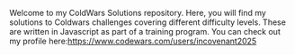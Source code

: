 Welcome to my ColdWars Solutions repository. Here, you will find my solutions to Coldwars challenges covering different difficulty levels. These are written in Javascript as part of a training program. You can check out my profile here:https://www.codewars.com/users/incovenant2025
